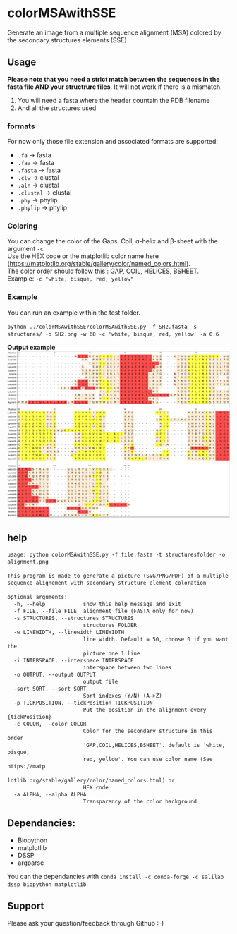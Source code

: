 # colorMSAwithSSE
Generate an image from a multiple sequence alignment (MSA) colored by the secondary structures elements (SSE)

## Usage
**Please note that you need a strict match between the sequences in the fasta file AND your structrure files**. It will not work if there is a mismatch.

1. You will need a fasta where the header countain the PDB filename
2. And all the structures used

### formats
For now only those file extension and associated formats are supported:
- `.fa` -> fasta
- `.faa` -> fasta
- `.fasta` -> fasta
- `.clw` -> clustal
- `.aln` -> clustal
- `.clustal` -> clustal
- `.phy` -> phylip
- `.phylip` -> phylip

### Coloring
You can change the color of the Gaps, Coil, ɑ-helix and β-sheet with the argument `-c`.  
Use the HEX code or the matplotlib color name here (https://matplotlib.org/stable/gallery/color/named_colors.html).  
The color order should follow this : GAP, COIL, HELICES, BSHEET.  
Example: `-c "white, bisque, red, yellow"`


### Example
You can run an example within the test folder.
  
`python ../colorMSAwithSSE/colorMSAwithSSE.py -f SH2.fasta -s structures/ -o SH2.png -w 60 -c 'white, bisque, red, yellow' -a 0.6`

**Output example**
![outputexample](test/SH2.png) 


## help

```
usage: python colorMSAwithSSE.py -f file.fasta -t structuresfolder -o alignment.png

This program is made to generate a picture (SVG/PNG/PDF) of a multiple
sequence alignement with secondary structure element coloration

optional arguments:
  -h, --help            show this help message and exit
  -f FILE, --file FILE  alignment file (FASTA only for now)
  -s STRUCTURES, --structures STRUCTURES
                        structures FOLDER
  -w LINEWIDTH, --linewidth LINEWIDTH
                        line width. Default = 50, choose 0 if you want the
                        picture one 1 line
  -i INTERSPACE, --interspace INTERSPACE
                        interspace between two lines
  -o OUTPUT, --output OUTPUT
                        output file
  -sort SORT, --sort SORT
                        Sort indexes (Y/N) (A->Z)
  -p TICKPOSITION, --tickPosition TICKPOSITION
                        Put the position in the alignment every {tickPosition}
  -c COLOR, --color COLOR
                        Color for the secondary structure in this order
                        'GAP,COIL,HELICES,BSHEET'. default is 'white, bisque,
                        red, yellow'. You can use color name (See https://matp
                        lotlib.org/stable/gallery/color/named_colors.html) or
                        HEX code
  -a ALPHA, --alpha ALPHA
                        Transparency of the color background
```
## Dependancies:
- Biopython
- matplotlib
- DSSP
- argparse

You can the dependancies with `conda install -c conda-forge -c salilab dssp biopython matplotlib`


## Support
Please ask your question/feedback through Github :-)
